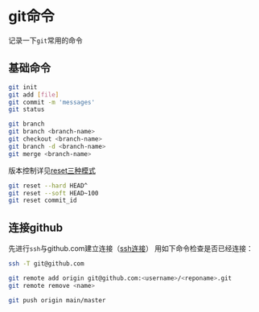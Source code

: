 # git命令

记录一下`git`常用的命令

## 基础命令

```sh
git init
git add [file]
git commit -m 'messages'
git status

git branch
git branch <branch-name>
git checkout <branch-name>
git branch -d <branch-name>
git merge <branch-name>
```

版本控制详见[reset三种模式](https://zhuanlan.zhihu.com/p/647893961)
```sh
git reset --hard HEAD^
git reset --soft HEAD~100
git reset commit_id
```

## 连接github

先进行`ssh`与github.com建立连接（[ssh连接](https://www.cnblogs.com/woider/p/6533709.html)）
用如下命令检查是否已经连接：
```sh
ssh -T git@github.com
```

```sh
git remote add origin git@github.com:<username>/<reponame>.git
git remote remove <name>

git push origin main/master
```
